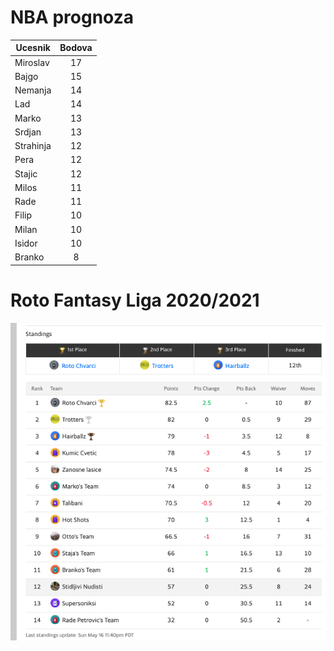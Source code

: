 # NBA prognoza

| Ucesnik        | Bodova
| ------------- |:-------------:|
| Miroslav | 17 |
| Bajgo | 15 |
| Nemanja | 14 |
| Lad | 14 |
| Marko      | 13 |
| Srdjan | 13 |
| Strahinja | 12 |
| Pera | 12 |
| Stajic | 12 |
| Milos | 11 |
| Rade | 11 |
| Filip      | 10 |
| Milan     | 10 |
| Isidor      | 10 |
| Branko      | 8 |


# Roto Fantasy Liga 2020/2021

![The tabs view is a split pane to the right of two split terminals. It contains icons and labels for each terminal instance.](ranking.png)